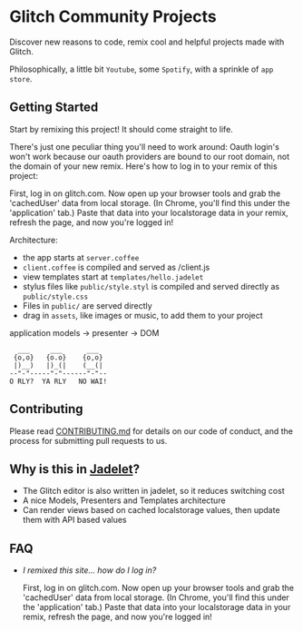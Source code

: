 # Glitch Community Projects

Discover new reasons to code, remix cool and helpful projects made with Glitch.

Philosophically, a little bit `Youtube`, some `Spotify`, with a sprinkle of `app store`.

Getting Started
-----------------

Start by remixing this project!  It should come straight to life.

There's just one peculiar thing you'll need to work around: Oauth login's won't work because our oauth providers are bound to our root domain, not the domain of your new remix.  Here's how to log in to your remix of this project:

First, log in on glitch.com.  Now open up your browser tools and 
  grab the 'cachedUser' data from local storage.  (In Chrome, you'll find this under the 'application' tab.)  Paste that data into your localstorage
  data in your remix, refresh the page, and now you're logged in!


Architecture: 

- the app starts at `server.coffee`
- `client.coffee` is compiled and served as /client.js
- view templates start at `templates/hello.jadelet`
- stylus files like `public/style.styl` is compiled and served directly as `public/style.css`
- Files in `public/` are served directly
- drag in `assets`, like images or music, to add them to your project

application models -> presenter -> DOM

```
  ___     ___      ___
 {o,o}   {o.o}    {o,o}
 |)__)   |)_(|    (__(|
--"-"-----"-"------"-"--
O RLY?  YA RLY   NO WAI!
```

Contributing
------------

Please read [CONTRIBUTING.md](https://glitch.com/edit/#!/community?path=CONTRIBUTING.md) for details on our code of conduct, and the process for submitting pull requests to us.



Why is this in [Jadelet](https://jadelet.com/)?
-----------------------
- The Glitch editor is also written in jadelet, so it reduces switching cost
- A nice Models, Presenters and Templates architecture
- Can render views based on cached localstorage values, then update them with API based values

FAQ
---
- _I remixed this site... how do I log in?_

  First, log in on glitch.com.  Now open up your browser tools and 
  grab the 'cachedUser' data from local storage.  (In Chrome, you'll find this under the 'application' tab.)  Paste that data into your localstorage
  data in your remix, refresh the page, and now you're logged in!
